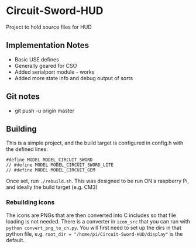 # Circuit-Sword-HUD
Project to hold source files for HUD

## Implementation Notes
* Basic USE defines
* Generally geared for CSO
* Added serialport module - works
* Added more state info and debug output of sorts

## Git notes
* git push -u origin master

## Building
This is a simple project, and the build target is configured in config.h with the defined lines:

```
#define MODEL MODEL_CIRCUIT_SWORD
// #define MODEL MODEL_CIRCUIT_SWORD_LITE
// #define MODEL MODEL_CIRCUIT_GEM
```

Once set, run `./rebuild.sh`. This was designed to be run ON a raspberry Pi, and ideally the build target (e.g. CM3)
 
### Rebuilding icons
The icons are PNGs that are then converted into C includes so that file loading is not needed.  There is a converter in `icon_src` that you can run with `python convert_png_to_ch.py`. You will first need to set up the dirs in that python file, e.g. `root_dir = "/home/pi/Circuit-Sword-HUD/display"` is the default.
